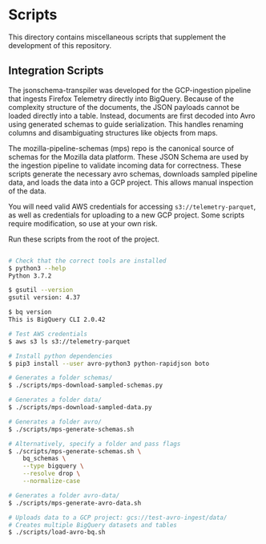 # Scripts

This directory contains miscellaneous scripts that supplement the development of
this repository.

## Integration Scripts

The jsonschema-transpiler was developed for the GCP-ingestion pipeline that
ingests Firefox Telemetry directly into BigQuery. Because of the complexity
structure of the documents, the JSON payloads cannot be loaded directly into a
table. Instead, documents are first decoded into Avro using generated schemas to
guide serialization. This handles renaming columns and disambiguating structures
like objects from maps.

The mozilla-pipeline-schemas (mps) repo is the canonical source of schemas for
the Mozilla data platform. These JSON Schema are used by the ingestion pipeline
to validate incoming data for correctness. These scripts generate the necessary
avro schemas, downloads sampled pipeline data, and loads the data into a GCP
project. This allows manual inspection of the data.

You will need valid AWS credentials for accessing `s3://telemetry-parquet`, as
well as credentials for uploading to a new GCP project. Some scripts require
modification, so use at your own risk.

Run these scripts from the root of the project. 

```bash

# Check that the correct tools are installed
$ python3 --help
Python 3.7.2

$ gsutil --version
gsutil version: 4.37

$ bq version
This is BigQuery CLI 2.0.42

# Test AWS credentials
$ aws s3 ls s3://telemetry-parquet

# Install python dependencies
$ pip3 install --user avro-python3 python-rapidjson boto

# Generates a folder schemas/
$ ./scripts/mps-download-sampled-schemas.py

# Generates a folder data/
$ ./scripts/mps-download-sampled-data.py

# Generates a folder avro/
$ ./scripts/mps-generate-schemas.sh

# Alternatively, specify a folder and pass flags
$ ./scripts/mps-generate-schemas.sh \
    bq_schemas \
    --type bigquery \
    --resolve drop \
    --normalize-case

# Generates a folder avro-data/
$ ./scripts/mps-generate-avro-data.sh

# Uploads data to a GCP project: gcs://test-avro-ingest/data/
# Creates multiple BigQuery datasets and tables
$ ./scripts/load-avro-bq.sh
```
